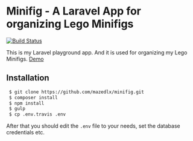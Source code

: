 # Minifig - A Laravel App for organizing Lego Minifigs

[![Build Status](https://travis-ci.org/mazedlx/minifig.svg)](https://travis-ci.org/mazedlx/minifig)

This is my Laravel playground app. And it is used for organizing my Lego Minifigs. [Demo](https://lego.mazedlx.net)

## Installation

```bash
 $ git clone https://github.com/mazedlx/minifig.git
 $ composer install
 $ npm install
 $ gulp
 $ cp .env.travis .env
```

After that you should edit the `.env` file to your needs, set the database credentials etc.
